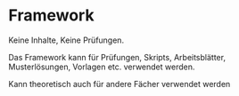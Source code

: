 Framework
=========

Keine Inhalte, Keine Prüfungen.

Das Framework kann für Prüfungen, Skripts, Arbeitsblätter, Musterlösungen, Vorlagen etc. verwendet werden.

Kann theoretisch auch für andere Fächer verwendet werden